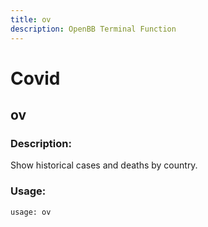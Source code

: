 ```yaml
---
title: ov
description: OpenBB Terminal Function
---
```


# Covid

## ov

### Description: 

Show historical cases and deaths by country.

### Usage: 
```python
usage: ov
```



